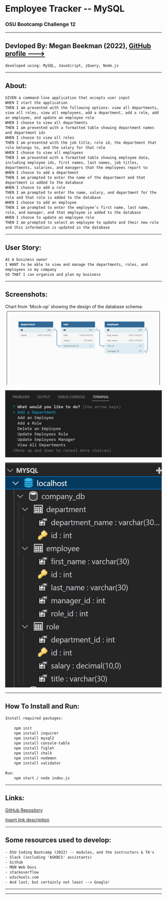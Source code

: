 # Employee Tracker -- MySQL
### OSU Bootcamp Challenge 12
---------------------------------------------------
## Devloped By: Megan Beekman (2022), [GitHub profile --->](https://github.com/meganbeek98)
    developed using: MySQL, JavaScript, jQuery, Node.js

---------------------------------------------------

## About: <br>
    GIVEN a command-line application that accepts user input
    WHEN I start the application
    THEN I am presented with the following options: view all departments, view all roles, view all employees, add a department, add a role, add an employee, and update an employee role
    WHEN I choose to view all departments
    THEN I am presented with a formatted table showing department names and department ids
    WHEN I choose to view all roles
    THEN I am presented with the job title, role id, the department that role belongs to, and the salary for that role
    WHEN I choose to view all employees
    THEN I am presented with a formatted table showing employee data, including employee ids, first names, last names, job titles, departments, salaries, and managers that the employees report to
    WHEN I choose to add a department
    THEN I am prompted to enter the name of the department and that department is added to the database
    WHEN I choose to add a role
    THEN I am prompted to enter the name, salary, and department for the role and that role is added to the database
    WHEN I choose to add an employee
    THEN I am prompted to enter the employee’s first name, last name, role, and manager, and that employee is added to the database
    WHEN I choose to update an employee role
    THEN I am prompted to select an employee to update and their new role and this information is updated in the database

---------------------------------------------------

## User Story: <br>
    AS A business owner
    I WANT to be able to view and manage the departments, roles, and employees in my company
    SO THAT I can organize and plan my business

---------------------------------------------------

## Screenshots: <br>

Chart from 'Mock-up' showing the design of the database schema:
<img src="./SS-mockup1.png"></img>

<img src="./SS-prompt.png"></img>

<img src="./SS-extension.png"></img>

---------------------------------------------------

## How To Install and Run: <br>
    Install required packages:

        npm init
        npm install inquirer
        npm install mysql2
        npm install console-table
        npm install figlet
        npm install chalk
        npm install nodemon
        npm install validator

    Run:
        npm start / node index.js

---------------------------------------------------

## Links: <br>

[GitHub Repository](https://github.com/meganbeek98/employee-tracker.git)

[insert link description](insert-actual-link-here)

----------------------------------------------------

## Some resources used to develop: <br>
    - OSU Coding Bootcamp (2022) -- modules, and the instructors & TA's
    - Slack (including 'ASKBCS' assistants)
    - Github
    - MDN Web Docs
    - stackoverflow
    - w3schools.com
    - And last, but certainly not least --> Google!

----------------------------------------------------
----------------------------------------------------
